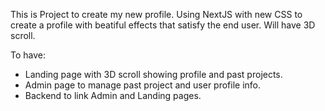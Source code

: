 This is Project to create my new profile.
Using NextJS with new CSS to create a profile with beatiful effects that satisfy the end user.
Will have 3D scroll.

To have:

- Landing page with 3D scroll showing profile and past projects.
- Admin page to manage past project and user profile info.
- Backend to link Admin and Landing pages.
